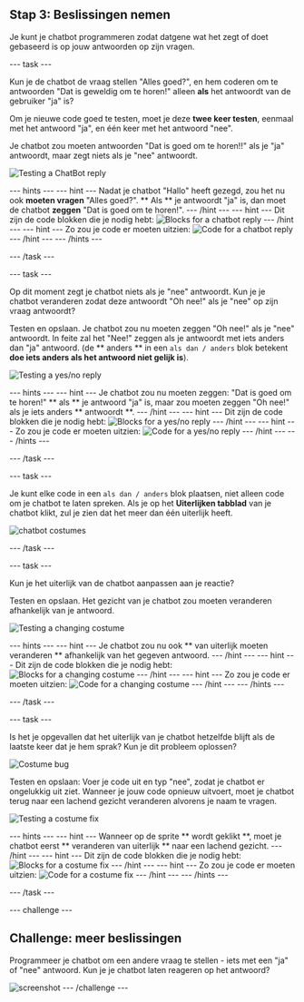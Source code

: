 ## Stap 3: Beslissingen nemen

Je kunt je chatbot programmeren zodat datgene wat het zegt of doet gebaseerd is op jouw antwoorden op zijn vragen.

\--- task \---

Kun je de chatbot de vraag stellen "Alles goed?", en hem coderen om te antwoorden "Dat is geweldig om te horen!" alleen **als** het antwoordt van de gebruiker "ja" is?

Om je nieuwe code goed te testen, moet je deze **twee keer testen**, eenmaal met het antwoord "ja", en één keer met het antwoord "nee".

Je chatbot zou moeten antwoorden "Dat is goed om te horen!!" als je "ja" antwoordt, maar zegt niets als je "nee" antwoordt.

![Testing a ChatBot reply](images/chatbot-if-test.png)

\--- hints \--- \--- hint \--- Nadat je chatbot "Hallo" heeft gezegd, zou het nu ook **moeten vragen** "Alles goed?". ** Als ** je antwoordt "ja" is, dan moet de chatbot **zeggen** "Dat is goed om te horen!". \--- /hint \--- \--- hint \--- Dit zijn de code blokken die je nodig hebt: ![Blocks for a chatbot reply](images/chatbot-if-blocks.png) \--- /hint \--- \--- hint \--- Zo zou je code er moeten uitzien: ![Code for a chatbot reply](images/chatbot-if-code.png) \--- /hint \--- \--- /hints \---

\--- /task \---

\--- task \---

Op dit moment zegt je chatbot niets als je "nee" antwoordt. Kun je je chatbot veranderen zodat deze antwoordt "Oh nee!" als je "nee" op zijn vraag antwoordt?

Testen en opslaan. Je chatbot zou nu moeten zeggen "Oh nee!" als je "nee" antwoordt. In feite zal het "Nee!" zeggen als je antwoordt met iets anders dan "ja" antwoord. (de ** anders ** in een ` als dan / anders ` blok betekent **doe iets anders als het antwoord niet gelijk is**).

![Testing a yes/no reply](images/chatbot-if-else-test.png)

\--- hints \--- \--- hint \--- Je chatbot zou nu moeten zeggen: "Dat is goed om te horen!" ** als ** je antwoord "ja" is, maar zou moeten zeggen "Oh nee!" als je iets anders ** antwoordt **. \--- /hint \--- \--- hint \--- Dit zijn de code blokken die je nodig hebt: ![Blocks for a yes/no reply](images/chatbot-if-else-blocks.png) \--- /hint \--- \--- hint \--- Zo zou je code er moeten uitzien: ![Code for a yes/no reply](images/chatbot-if-else-code.png) \--- /hint \--- \--- /hints \---

\--- /task \---

\--- task \---

Je kunt elke code in een ` als dan / anders ` blok plaatsen, niet alleen code om je chatbot te laten spreken. Als je op het **Uiterlijken tabblad** van je chatbot klikt, zul je zien dat het meer dan één uiterlijk heeft.

![chatbot costumes](images/chatbot-costume-view.png)

\--- /task \---

\--- task \---

Kun je het uiterlijk van de chatbot aanpassen aan je reactie?

Testen en opslaan. Het gezicht van je chatbot zou moeten veranderen afhankelijk van je antwoord.

![Testing a changing costume](images/chatbot-costume-test.png)

\--- hints \--- \--- hint \--- Je chatbot zou nu ook ** van uiterlijk moeten veranderen ** afhankelijk van het gegeven antwoord. \--- /hint \--- \--- hint \--- Dit zijn de code blokken die je nodig hebt: ![Blocks for a changing costume](images/chatbot-costume-blocks.png) \--- /hint \--- \--- hint \--- Zo zou je code er moeten uitzien: ![Code for a changing costume](images/chatbot-costume-code.png) \--- /hint \--- \--- /hints \---

\--- /task \---

\--- task \---

Is het je opgevallen dat het uiterlijk van je chatbot hetzelfde blijft als de laatste keer dat je hem sprak? Kun je dit probleem oplossen?

![Costume bug](images/chatbot-costume-bug-test.png)

Testen en opslaan: Voer je code uit en typ "nee", zodat je chatbot er ongelukkig uit ziet. Wanneer je jouw code opnieuw uitvoert, moet je chatbot terug naar een lachend gezicht veranderen alvorens je naam te vragen.

![Testing a costume fix](images/chatbot-costume-fix-test.png)

\--- hints \--- \--- hint \--- Wanneer op de sprite ** wordt geklikt **, moet je chatbot eerst ** veranderen van uiterlijk ** naar een lachend gezicht. \--- /hint \--- \--- hint \--- Dit zijn de code blokken die je nodig hebt: ![Blocks for a costume fix](images/chatbot-costume-fix-blocks.png) \--- /hint \--- \--- hint \--- Zo zou je code er moeten uitzien: ![Code for a costume fix](images/chatbot-costume-fix-code.png) \--- /hint \--- \--- /hints \---

\--- /task \---

\--- challenge \---

## Challenge: meer beslissingen

Programmeer je chatbot om een ​​andere vraag te stellen - iets met een "ja" of "nee" antwoord. Kun je je chatbot laten reageren op het antwoord?

![screenshot](images/chatbot-joke.png) \--- /challenge \---